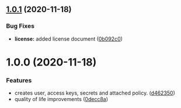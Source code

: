 ## [1.0.1](http://bitbucket.org/adaptavistlabs/module-aws-iam-service-user/compare/v1.0.0...v1.0.1) (2020-11-18)


### Bug Fixes

* **license:** added license document ([0b092c0](http://bitbucket.org/adaptavistlabs/module-aws-iam-service-user/commits/0b092c0c98319a67edb7b02de7d7bff6c6cb10a5))

# 1.0.0 (2020-11-18)


### Features

* creates user, access keys, secrets and attached policy. ([d462350](http://bitbucket.org/adaptavistlabs/module-aws-iam-service-user/commits/d462350b5323ce9824bef7dcf9cb94eaf4db4177))
* quality of life improvements ([0decc8a](http://bitbucket.org/adaptavistlabs/module-aws-iam-service-user/commits/0decc8a3b59620242aef951339d5ace596d3adf0))
